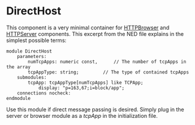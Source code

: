 # DirectHost #

This component is a very minimal container for [HTTPBrowser](HTTPBrowser.md) and [HTTPServer](HTTPServer.md) components. This excerpt from the NED file explains in the simplest possible terms:

```
module DirectHost
    parameters:
        numTcpApps: numeric const,		// The number of tcpApps in the array
        tcpAppType: string;			// The type of contained tcpApps
    submodules:
        tcpApp: tcpAppType[numTcpApps] like TCPApp;
            display: "p=163,67;i=block/app";
    connections nocheck:
endmodule
```

Use this module if direct message passing is desired. Simply plug in the server or browser module as a _tcpApp_ in the initialization file.
